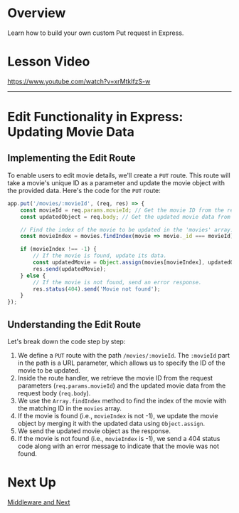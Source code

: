 

# Overview

Learn how to build your own custom Put request in Express.

# Lesson Video

https://www.youtube.com/watch?v=xrMtklfzS-w

---

# Edit Functionality in Express: Updating Movie Data

## Implementing the Edit Route

To enable users to edit movie details, we'll create a `PUT` route. This route will take a movie's unique ID as a parameter and update the movie object with the provided data. Here's the code for the `PUT` route:

```jsx
app.put('/movies/:movieId', (req, res) => {
    const movieId = req.params.movieId; // Get the movie ID from the request parameters.
    const updatedObject = req.body; // Get the updated movie data from the request body.

    // Find the index of the movie to be updated in the 'movies' array.
    const movieIndex = movies.findIndex(movie => movie._id === movieId);

    if (movieIndex !== -1) {
        // If the movie is found, update its data.
        const updatedMovie = Object.assign(movies[movieIndex], updatedObject);
        res.send(updatedMovie);
    } else {
        // If the movie is not found, send an error response.
        res.status(404).send('Movie not found');
    }
});

```

## Understanding the Edit Route

Let's break down the code step by step:

1. We define a `PUT` route with the path `/movies/:movieId`. The `:movieId` part in the path is a URL parameter, which allows us to specify the ID of the movie to be updated.
2. Inside the route handler, we retrieve the movie ID from the request parameters (`req.params.movieId`) and the updated movie data from the request body (`req.body`).
3. We use the `Array.findIndex` method to find the index of the movie with the matching ID in the `movies` array.
4. If the movie is found (i.e., `movieIndex` is not -1), we update the movie object by merging it with the updated data using `Object.assign`.
5. We send the updated movie object as the response.
6. If the movie is not found (i.e., `movieIndex` is -1), we send a 404 status code along with an error message to indicate that the movie was not found.

# Next Up

[Middleware and Next](https://www.notion.so/Middleware-and-Next-12b1880e283048de856080318274c550?pvs=21)